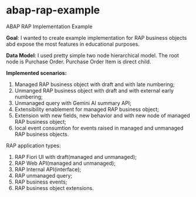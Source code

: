 # abap-rap-example
ABAP RAP Implementation Example

**Goal**: I wanted to create example implementation for RAP business objects abd expose the most features in educational purposes.

**Data Model**: I used pretty simple two node hierarchical model. The root node is Purchase Order. Purchase Order Item is direct child.

**Implemented scenarios:**
1. Managed RAP business object with draft and with late numbering;
2. Unmanged RAP business object with draft and with external early numbering;
3. Unmanaged query with Gemini AI summary  API;
4. Extensibility enablement for managed RAP business object;
5. Extension with new fields, new behavior and with new node of managed RAP business object;
6. local event consumtion for events raised in managed and unmanaged RAP business objects.

RAP application types:
1. RAP Fiori UI with draft(managed and unmanaged);
2. RAP Web API(managed and unmanaged);
3. RAP Internal API(interface);
4. RAP unmanaged query;
5. RAP business events;
6. RAP business object extensions.
